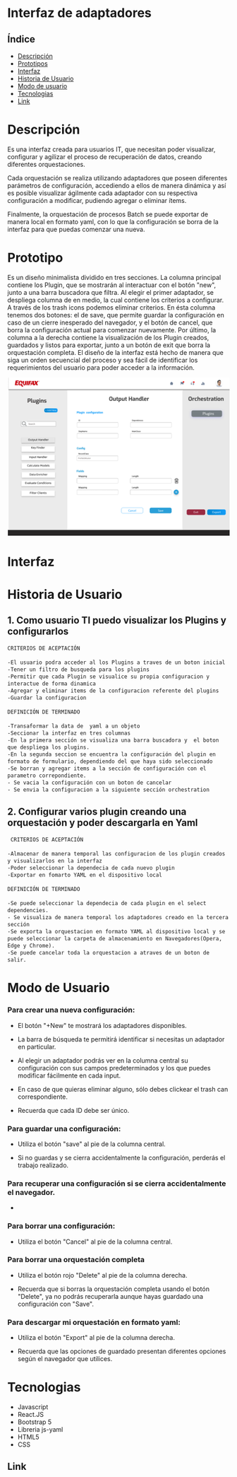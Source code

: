 # Interfaz de adaptadores 

## Índice

* [Descripción](#Interfaz-de-Apadatadores)
* [Prototipos](#prototipos)
* [Interfaz](#interfaz)
* [Historia de Usuario](#historia-de-usuario)
* [Modo de usuario](#modo-de-usuario)
* [Tecnologias](#tecnologias)
* [Link](#link)
 
# Descripción

Es una interfaz creada para usuarios IT, que necesitan poder visualizar, configurar y agilizar el proceso de recuperación de datos, creando diferentes orquestaciones. 
 
Cada orquestación se realiza utilizando adaptadores que poseen diferentes parámetros de configuración, accediendo a ellos de manera dinámica y así es posible visualizar ágilmente cada adaptador con su respectiva configuración a modificar, pudiendo agregar o eliminar ítems.
 
Finalmente, la orquestación de procesos Batch se puede exportar de manera local en formato yaml, con lo que la configuración se borra de la interfaz para que puedas comenzar una nueva. 

# Prototipo

Es un diseño minimalista dividido en tres secciones. La columna principal contiene los Plugin, que se mostrarán al interactuar con el botón "new", junto a una barra buscadora que filtra. Al elegir el primer adaptador, se despliega columna de en medio, la cual contiene los criterios a configurar. A través de los trash icons podemos eliminar criterios. En ésta columna tenemos dos botones: el de save, que permite guardar la configuración en caso de un cierre inesperado del navegador, y el botón de cancel, que borra la configuración actual para comenzar nuevamente.  Por último, la columna a la derecha contiene la visualización de los Plugin creados, guardados y listos para exportar, junto a un botón de exit que borra la orquestación completa. 
El diseño de la interfaz está hecho de manera que siga un orden secuencial del proceso y sea fácil de identificar los requerimientos del usuario para poder acceder a la información.

![Prototipo](./src/assets/Desktop(2).png)
# Interfaz

# Historia de Usuario
 
## 1. Como usuario TI puedo visualizar los Plugins y configurarlos
   
    CRITERIOS DE ACEPTACIÓN

    -El usuario podra acceder al los Plugins a traves de un boton inicial
    -Tener un filtro de busqueda para los plugins 
    -Permitir que cada Plugin se visualice su propia configuracion y interactue de forma dinamica
    -Agregar y eliminar items de la configuracion referente del plugins
    -Guardar la configuracion

    DEFINICIÓN DE TERMINADO

    -Transaformar la data de  yaml a un objeto
    -Seccionar la interfaz en tres columnas
    -En la primera sección se visualiza una barra buscadora y  el boton que despliega los plugins.
    -En la segunda seccion se encuentra la configuración del plugin en formato de formulario, dependiendo del que haya sido seleccionado
    -Se borran y agregar items a la sección de configuración con el parametro correpondiente.
    - Se vacia la configuración con un boton de cancelar
    - Se envia la configuracion a la siguiente sección orchestration 



## 2. Configurar varios plugin creando una orquestación y poder descargarla en Yaml 

     CRITERIOS DE ACEPTACIÓN

    -Almacenar de manera temporal las configuracion de los plugin creados y visualizarlos en la interfaz
    -Poder seleccionar la dependecia de cada nuevo plugin 
    -Exportar en fomarto YAML en el dispositivo local

    DEFINICIÓN DE TERMINADO

    -Se puede seleccionar la dependecia de cada plugin en el select dependencies.
    - Se visualiza de manera temporal los adaptadores creado en la tercera sección
    -Se exporta la orquestacion en formato YAML al dispositivo local y se puede seleccionar la carpeta de almacenamiento en Navegadores(Opera, Edge y Chrome).
    -Se puede cancelar toda la orquestacion a atraves de un boton de salir. 

# Modo de Usuario 


### Para crear una nueva configuración: 

- El botón "+New" te mostrará los adaptadores disponibles. 

- La barra de búsqueda te permitirá identificar si necesitas un adaptador en particular. 

- Al elegir un adaptador podrás ver en la columna central su configuración con sus campos predeterminados y los que puedes modificar fácilmente en cada input. 

- En caso de que quieras eliminar alguno, sólo debes clickear el trash can correspondiente. 

- Recuerda que cada ID debe ser único.


### Para guardar una configuración: 

- Utiliza el botón "save" al pie de la columna central.

- Si no guardas y se cierra accidentalmente la configuración, perderás el trabajo realizado. 

### Para recuperar una configuración si se cierra accidentalmente el navegador. 

- 

### Para borrar una configuración: 

- Utiliza el botón "Cancel" al pie de la columna central. 

### Para borrar una orquestación completa

- Utiliza el botón rojo "Delete" al pie de la  columna derecha. 

- Recuerda que si borras la orquestación completa usando el botón "Delete", ya no podrás recuperarla aunque hayas guardado una configuración con "Save". 

### Para descargar mi orquestación en formato yaml: 

- Utiliza el botón "Export" al pie de la columna derecha. 

- Recuerda que las opciones de guardado presentan diferentes opciones según el navegador que utilices. 



# Tecnologias  
- Javascript
- React.JS
- Bootstrap 5
- Libreria js-yaml
- HTML5 
- CSS

## Link



<!-- (ii) Al elegir un adaptador se mostrará el archivo YAML en la UI, mostrando sus pares
llave-valor
(iii) Luego, debemos permitir a la/el usuari@ agregar/modificar sus valores de
configuración y opción de añadir un siguiente adaptador
(i) Crear una nueva “orquestación” que permita agregar uno o más adaptadores.

(iv) Al final, además de mostrar en la UI la orquestación, deberá existir la opción de
descargar un archivo YAML con una lista de adaptadores seleccionados y configurados. -->
